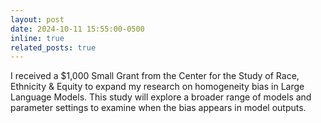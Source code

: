 ```yaml
---
layout: post
date: 2024-10-11 15:55:00-0500
inline: true
related_posts: true
---
```


I received a $1,000 Small Grant from the Center for the Study of Race, Ethnicity & Equity to expand my research on homogeneity bias in Large Language Models. This study will explore a broader range of models and parameter settings to examine when the bias appears in model outputs.
